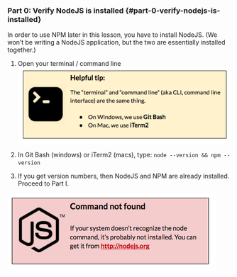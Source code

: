 ### Part 0: Verify NodeJS is installed {#part-0-verify-nodejs-is-installed}

In order to use NPM later in this lesson, you have to install NodeJS. (We won’t be writing a NodeJS application, but the two are essentially installed together.)

1.  Open your terminal / command line
![](../images/3.png)


1.  In Git Bash (windows) or iTerm2 (macs), type: ``node --version && npm --version``
2.  If you get version numbers, then NodeJS and NPM are already installed. Proceed to Part I.

[![](../images/4.png)](http://nodejs.org )